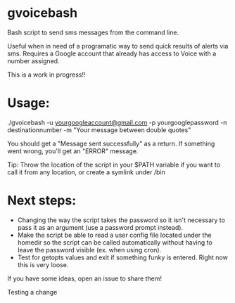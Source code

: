 gvoicebash
==========

Bash script to send sms messages from the command line.

Useful when in need of a programatic way to send quick results of alerts via sms. Requires a
Google account that already has access to Voice with a number assigned.

This is a work in progress!!


Usage:
======
./gvoicebash -u yourgoogleaccount@gmail.com -p yourgooglepassword -n destinationnumber -m "Your message between double quotes"

You should get a "Message sent successfully" as a return. If something went wrong, you'll get an "ERROR" message.

Tip: Throw the location of the script in your $PATH variable if you want to call it from any location, or create a symlink under /bin


Next steps:
===========
- Changing the way the script takes the password so it isn't necessary to pass it as an argument (use a password prompt instead).
- Make the script be able to read a user config file located under the homedir so the script can be called automatically without having to leave the password visible (ex. when using cron).
- Test for getopts values and exit if something funky is entered. Right now this is very loose.

If you have some ideas, open an issue to share them!

Testing a change
